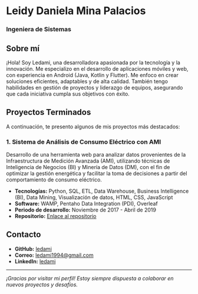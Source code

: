 # Leidy Daniela Mina Palacios
### Ingeniera de Sistemas

## Sobre mí
¡Hola! Soy Ledami, una desarrolladora apasionada por la tecnología y la innovación. Me especializo en el desarrollo de aplicaciones móviles y web, con experiencia en Android (Java, Kotlin y Flutter). Me enfoco en crear soluciones eficientes, adaptables y de alta calidad. También tengo habilidades en gestión de proyectos y liderazgo de equipos, asegurando que cada iniciativa cumpla sus objetivos con éxito.

## Proyectos Terminados
A continuación, te presento algunos de mis proyectos más destacados:

### 1. Sistema de Análisis de Consumo Eléctrico con AMI
Desarrollo de una herramienta web para analizar datos provenientes de la Infraestructura de Medición Avanzada (AMI), utilizando técnicas de Inteligencia de Negocios (BI) y Minería de Datos (DM), con el fin de optimizar la gestión energética y facilitar la toma de decisiones a partir del comportamiento de consumo eléctrico.
- **Tecnologías:** Python, SQL, ETL, Data Warehouse, Business Intelligence (BI), Data Mining, Visualización de datos, HTML, CSS, JavaScript
- **Software:** WAMP, Pentaho Data Integration (PDI), Overleaf
- **Periodo de desarrollo:** Noviembre de 2017 - Abril de 2019
- **Repositorio:** [Enlace al repositorio](https://github.com/ledami/AMI)

## Contacto
- **GitHub:** [ledami](https://github.com/ledami)
- **Correo:** ledami1994@gmail.com
- **LinkedIn:** [ledami](https://linkedin.com/in/ledami)

---

_¡Gracias por visitar mi perfil! Estoy siempre dispuesta a colaborar en nuevos proyectos y desafíos._

